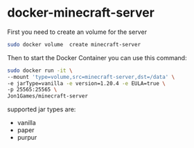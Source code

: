 # docker-minecraft-server

First you need to create an volume for the server
```sh
sudo docker volume  create minecraft-server
```

Then to start the Docker Container you can use this command:
```sh
sudo docker run -it \
--mount 'type=volume,src=minecraft-server,dst=/data' \
-e jarType=vanilla -e version=1.20.4 -e EULA=true \
-p 25565:25565 \
Jon1Games/minecraft-server
```

supported jar types are:
- vanilla
- paper
- purpur

